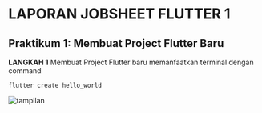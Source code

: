 # LAPORAN JOBSHEET FLUTTER 1

## Praktikum 1: Membuat Project Flutter Baru

**LANGKAH 1**
Membuat Project Flutter baru memanfaatkan terminal dengan command 
```bash
flutter create hello_world
```
![tampilan](\images\01.png)